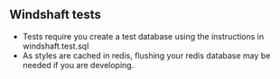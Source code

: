 Windshaft tests
--

* Tests require you create a test database using the instructions in windshaft.test.sql
* As styles are cached in redis, flushing your redis database may be needed if you are developing.